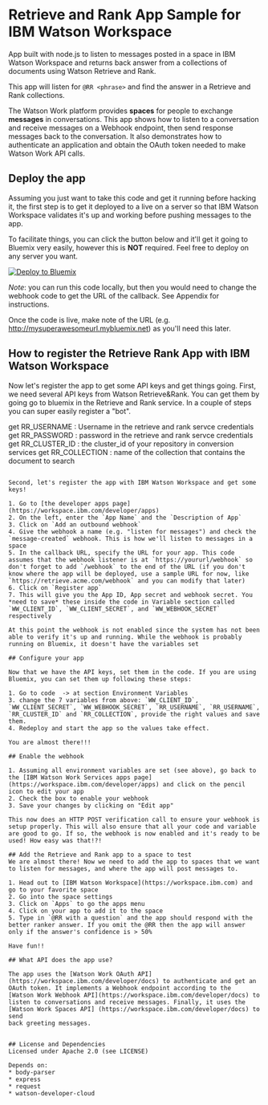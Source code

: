 
# Retrieve and Rank App Sample for IBM Watson Workspace

App built with node.js to listen to messages posted in a space in IBM Watson Workspace and returns back answer from a collections of documents using Watson Retrieve and Rank. 

This app will listen for `@RR <phrase>` and find the answer in a Retrieve and Rank collections.

The Watson Work platform provides **spaces** for people to exchange
**messages** in conversations. This app shows how to listen to a conversation
and receive messages on a Webhook endpoint, then send response messages back
to the conversation. It also demonstrates how to authenticate an application
and obtain the OAuth token needed to make Watson Work API calls.

## Deploy the app
Assuming you just want to take this code and get it running before hacking it, the first step is to get it deployed to a live on a server so that IBM Watson Workspace validates it's up and working before pushing messages to the app. 

To facilitate things, you can click the button below and it'll get it going to Bluemix very easily, however this is **NOT** required. Feel free to deploy on any server you want.

[![Deploy to Bluemix](https://bluemix.net/deploy/button.png)](https://bluemix.net/deploy?repository=https://github.com/hghaffar/watsonwork-retrieve-rank.git)

*Note*: you can run this code locally, but then you would need to change the webhook code to get the URL of the callback. See Appendix for instructions.

Once the code is live, make note of the URL (e.g. http://mysuperawesomeurl.mybluemix.net) as you'll need this later.

## How to register the Retrieve Rank App with IBM Watson Workspace
Now let's register the app to get some API keys and get things going. 
First, we need several API keys from Watson Retrieve&Rank. You can get them by going go to bluemix in the Retrieve and Rank service. 
In a couple of steps you can super easily register a "bot". 

get  RR_USERNAME :   Username in the retrieve and rank servce credentials
get  RR_PASSWORD : password in the retrieve and rank servce credentials
get  RR_CLUSTER_ID : the cluster_id of your repository in conversion services
get  RR_COLLECTION : name of the collection that contains the document to search
```

Second, let's register the app with IBM Watson Workspace and get some keys!

1. Go to [the developer apps page](https://workspace.ibm.com/developer/apps)
2. On the left, enter the `App Name` and the `Description of App`
3. Click on `Add an outbound webhook`
4. Give the webhook a name (e.g. "listen for messages") and check the `message-created` webhook. This is how we'll listen to messages in a space
5. In the callback URL, specify the URL for your app. This code assumes that the webhook listener is at `https://yoururl/webhook` so don't forget to add `/webhook` to the end of the URL (if you don't know where the app will be deployed, use a sample URL for now, like `https://retrieve.acme.com/webhook` and you can modify that later)
6. Click on `Register app`
7. This will give you the App ID, App secret and webhook secret. You *need to save* these inside the code in Variable section called `WW_CLIENT_ID`, `WW_CLIENT_SECRET`, and `WW_WEBHOOK_SECRET` respectively

At this point the webhook is not enabled since the system has not been able to verify it's up and running. While the webhook is probably running on Bluemix, it doesn't have the variables set

## Configure your app

Now that we have the API keys, set them in the code. If you are using Bluemix, you can set them up following these steps:

1. Go to code  -> at section Environment Variables
3. change the 7 variables from above: `WW_CLIENT_ID`, `WW_CLIENT_SECRET`, `WW_WEBHOOK_SECRET`, `RR_USERNAME`, `RR_USERNAME`, `RR_CLUSTER_ID` and `RR_COLLECTION`, provide the right values and save them.
4. Redeploy and start the app so the values take effect.

You are almost there!!! 

## Enable the webhook

1. Assuming all environment variables are set (see above), go back to the [IBM Watson Work Services apps page](https://workspace.ibm.com/developer/apps) and click on the pencil icon to edit your app
2. Check the box to enable your webhook
3. Save your changes by clicking on "Edit app"

This now does an HTTP POST verification call to ensure your webhook is setup properly. This will also ensure that all your code and variable are good to go. If so, the webhook is now enabled and it's ready to be used! How easy was that!?!

## Add the Retrieve and Rank app to a space to test
We are almost there! Now we need to add the app to spaces that we want to listen for messages, and where the app will post messages to.

1. Head out to [IBM Watson Workspace](https://workspace.ibm.com) and go to your favorite space
2. Go into the space settings
3. Click on `Apps` to go the apps menu
4. Click on your app to add it to the space
5. Type in `@RR with a question` and the app should respond with the better ranker answer. If you omit the @RR then the app will answer only if the answer's confidence is > 50%

Have fun!!

## What API does the app use?

The app uses the [Watson Work OAuth API]
(https://workspace.ibm.com/developer/docs) to authenticate and get an
OAuth token. It implements a Webhook endpoint according to the
[Watson Work Webhook API](https://workspace.ibm.com/developer/docs) to
listen to conversations and receive messages. Finally, it uses the
[Watson Work Spaces API] (https://workspace.ibm.com/developer/docs) to send
back greeting messages.


## License and Dependencies
Licensed under Apache 2.0 (see LICENSE)

Depends on:
* body-parser
* express
* request
* watson-developer-cloud